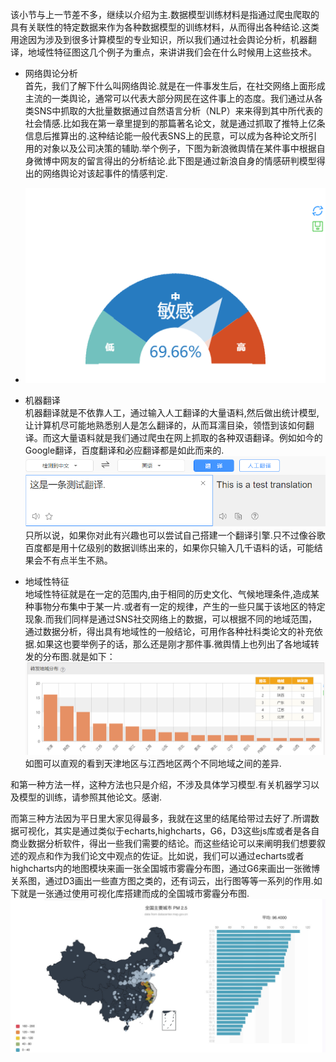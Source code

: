 该小节与上一节差不多，继续以介绍为主.数据模型训练材料是指通过爬虫爬取的具有关联性的特定数据来作为各种数据模型的训练材料，从而得出各种结论.这类用途因为涉及到很多计算模型的专业知识，所以我们通过社会舆论分析，机器翻译，地域性特征图这几个例子为重点，来讲讲我们会在什么时候用上这些技术。

* 网络舆论分析  
   首先，我们了解下什么叫网络舆论.就是在一件事发生后，在社交网络上面形成主流的一类舆论，通常可以代表大部分网民在这件事上的态度。我们通过从各类SNS中抓取的大批量数据通过自然语言分析（NLP）来来得到其中所代表的社会情感.比如我在第一章里提到的那篇著名论文，就是通过抓取了推特上亿条信息后推算出的.这种结论能一般代表SNS上的民意，可以成为各种论文所引用的对象以及公司决策的辅助.举个例子，下图为新浪微舆情在某件事中根据自身微博中网友的留言得出的分析结论.此下图是通过新浪自身的情感研判模型得出的网络舆论对该起事件的情感判定.

* ![](/images/下载.png)

* 机器翻译  
  机器翻译就是不依靠人工，通过输入人工翻译的大量语料,然后做出统计模型,让计算机尽可能地熟悉别人是怎么翻译的，从而耳濡目染，领悟到该如何翻译。而这大量语料就是我们通过爬虫在网上抓取的各种双语翻译。例如如今的Google翻译，百度翻译和必应翻译都是如此而来的.![](/images/QQ截图20170804230222.png)只所以说，如果你对此有兴趣也可以尝试自己搭建一个翻译引擎.只不过像谷歌百度都是用十亿级别的数据训练出来的，如果你只输入几千语料的话，可能结果会不有点半生不熟。

* 地域性特征  
  地域性特征就是在一定的范围内,由于相同的历史文化、气候地理条件,造成某种事物分布集中于某一片.或者有一定的规律，产生的一些只属于该地区的特定现象.而我们同样是通过SNS社交网络上的数据，可以根据不同的地域范围，通过数据分析，得出具有地域性的一般结论，可用作各种社科类论文的补充依据.如果这也要举例子的话，那么还是刚才那件事.微舆情上也列出了各地域转发的分布图.就是如下：![](/images/QQ截图20170804230728.png)如图可以直观的看到天津地区与江西地区两个不同地域之间的差异.

和第一种方法一样，这种方法也只是介绍，不涉及具体学习模型.有关机器学习以及模型的训练，请参照其他论文。感谢.

而第三种方法因为平日里大家见得最多，我就在这里的结尾给带过去好了.所谓数据可视化，其实是通过类似于echarts,highcharts，G6，D3这些js库或者是各自商业数据分析软件，得出一些我们需要的结论。而这些结论可以来阐明我们想要叙述的观点和作为我们论文中观点的佐证。比如说，我们可以通过echarts或者highcharts内的地图模块来画一张全国城市雾霾分布图，通过G6来画出一张微博关系图，通过D3画出一些直方图之类的，还有词云，出行图等等一系列的作用.如下就是一张通过使用可视化库搭建而成的全国城市雾霾分布图.![](/images/QQ截图20170804231325.png)





